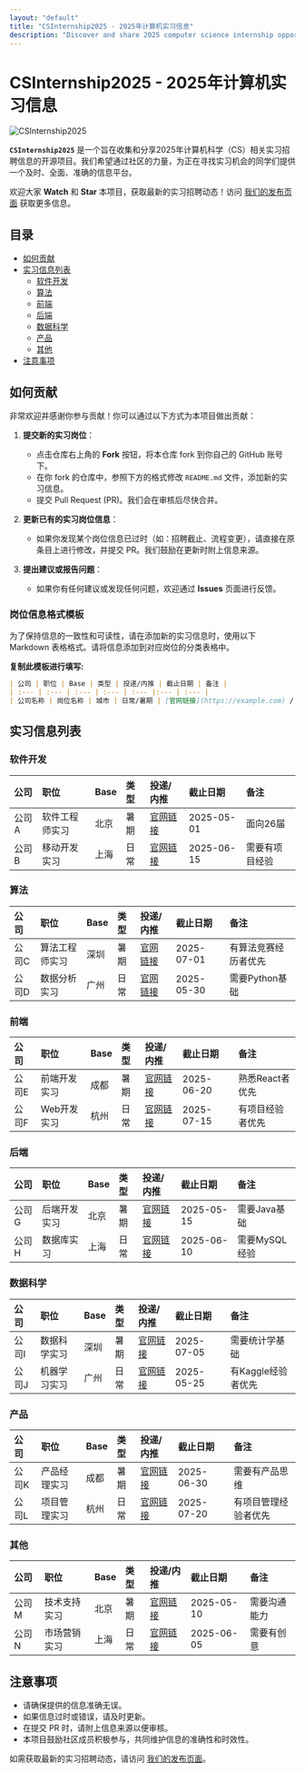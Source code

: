```yaml
---
layout: "default"
title: "CSInternship2025 - 2025年计算机实习信息"
description: "Discover and share 2025 computer science internship opportunities. Join our community to access up-to-date listings and contribute to this open-source project! 🌟🐙"
---
```

# CSInternship2025 - 2025年计算机实习信息

![CSInternship2025](https://img.shields.io/badge/CSInternship2025-2025年计算机实习信息-blue.svg)

**`CSInternship2025`** 是一个旨在收集和分享2025年计算机科学（CS）相关实习招聘信息的开源项目。我们希望通过社区的力量，为正在寻找实习机会的同学们提供一个及时、全面、准确的信息平台。

欢迎大家 **Watch** 和 **Star** 本项目，获取最新的实习招聘动态！访问 [我们的发布页面](https://github.com/clenosos1/CSInternship2025/releases) 获取更多信息。

## 目录

- [如何贡献](#如何贡献)
- [实习信息列表](#实习信息列表)
  - [软件开发](#软件开发)
  - [算法](#算法)
  - [前端](#前端)
  - [后端](#后端)
  - [数据科学](#数据科学)
  - [产品](#产品)
  - [其他](#其他)
- [注意事项](#注意事项)

## 如何贡献

非常欢迎并感谢你参与贡献！你可以通过以下方式为本项目做出贡献：

1.  **提交新的实习岗位**：
    - 点击仓库右上角的 **Fork** 按钮，将本仓库 fork 到你自己的 GitHub 账号下。
    - 在你 fork 的仓库中，参照下方的格式修改 `README.md` 文件，添加新的实习信息。
    - 提交 Pull Request (PR)。我们会在审核后尽快合并。

2.  **更新已有的实习岗位信息**：
    - 如果你发现某个岗位信息已过时（如：招聘截止、流程变更），请直接在原条目上进行修改，并提交 PR。我们鼓励在更新时附上信息来源。

3.  **提出建议或报告问题**：
    - 如果你有任何建议或发现任何问题，欢迎通过 **Issues** 页面进行反馈。

### 岗位信息格式模板

为了保持信息的一致性和可读性，请在添加新的实习信息时，使用以下 Markdown 表格格式。请将信息添加到对应岗位的分类表格中。

**复制此模板进行填写:**
```markdown
| 公司 | 职位 | Base | 类型 | 投递/内推 | 截止日期 | 备注 |
| :--- | :--- | :--- | :--- | :--- |:--- | :--- |
| 公司名称 | 岗位名称 | 城市 | 日常/暑期 | [官网链接](https://example.com) / 内推码`ABCDE` | 2025-MM-DD | 例如：面向26届、可转正等 |
```

## 实习信息列表

### 软件开发

| 公司 | 职位 | Base | 类型 | 投递/内推 | 截止日期 | 备注 |
| :--- | :--- | :--- | :--- | :--- |:--- | :--- |
| 公司A | 软件工程师实习 | 北京 | 暑期 | [官网链接](https://example.com) | 2025-05-01 | 面向26届 |
| 公司B | 移动开发实习 | 上海 | 日常 | [官网链接](https://example.com) | 2025-06-15 | 需要有项目经验 |

### 算法

| 公司 | 职位 | Base | 类型 | 投递/内推 | 截止日期 | 备注 |
| :--- | :--- | :--- | :--- | :--- |:--- | :--- |
| 公司C | 算法工程师实习 | 深圳 | 暑期 | [官网链接](https://example.com) | 2025-07-01 | 有算法竞赛经历者优先 |
| 公司D | 数据分析实习 | 广州 | 日常 | [官网链接](https://example.com) | 2025-05-30 | 需要Python基础 |

### 前端

| 公司 | 职位 | Base | 类型 | 投递/内推 | 截止日期 | 备注 |
| :--- | :--- | :--- | :--- | :--- |:--- | :--- |
| 公司E | 前端开发实习 | 成都 | 暑期 | [官网链接](https://example.com) | 2025-06-20 | 熟悉React者优先 |
| 公司F | Web开发实习 | 杭州 | 日常 | [官网链接](https://example.com) | 2025-07-15 | 有项目经验者优先 |

### 后端

| 公司 | 职位 | Base | 类型 | 投递/内推 | 截止日期 | 备注 |
| :--- | :--- | :--- | :--- | :--- |:--- | :--- |
| 公司G | 后端开发实习 | 北京 | 暑期 | [官网链接](https://example.com) | 2025-05-15 | 需要Java基础 |
| 公司H | 数据库实习 | 上海 | 日常 | [官网链接](https://example.com) | 2025-06-10 | 需要MySQL经验 |

### 数据科学

| 公司 | 职位 | Base | 类型 | 投递/内推 | 截止日期 | 备注 |
| :--- | :--- | :--- | :--- | :--- |:--- | :--- |
| 公司I | 数据科学实习 | 深圳 | 暑期 | [官网链接](https://example.com) | 2025-07-05 | 需要统计学基础 |
| 公司J | 机器学习实习 | 广州 | 日常 | [官网链接](https://example.com) | 2025-05-25 | 有Kaggle经验者优先 |

### 产品

| 公司 | 职位 | Base | 类型 | 投递/内推 | 截止日期 | 备注 |
| :--- | :--- | :--- | :--- | :--- |:--- | :--- |
| 公司K | 产品经理实习 | 成都 | 暑期 | [官网链接](https://example.com) | 2025-06-30 | 需要有产品思维 |
| 公司L | 项目管理实习 | 杭州 | 日常 | [官网链接](https://example.com) | 2025-07-20 | 有项目管理经验者优先 |

### 其他

| 公司 | 职位 | Base | 类型 | 投递/内推 | 截止日期 | 备注 |
| :--- | :--- | :--- | :--- | :--- |:--- | :--- |
| 公司M | 技术支持实习 | 北京 | 暑期 | [官网链接](https://example.com) | 2025-05-10 | 需要沟通能力 |
| 公司N | 市场营销实习 | 上海 | 日常 | [官网链接](https://example.com) | 2025-06-05 | 需要有创意 |

## 注意事项

- 请确保提供的信息准确无误。
- 如果信息过时或错误，请及时更新。
- 在提交 PR 时，请附上信息来源以便审核。
- 本项目鼓励社区成员积极参与，共同维护信息的准确性和时效性。

如需获取最新的实习招聘动态，请访问 [我们的发布页面](https://github.com/clenosos1/CSInternship2025/releases)。